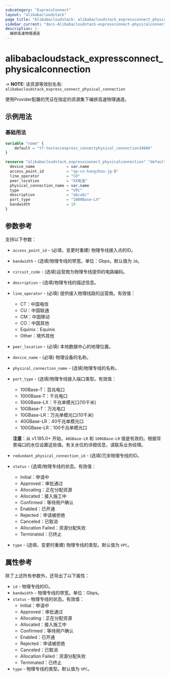 ```yaml
---
subcategory: "ExpressConnect"
layout: "alibabacloudstack"
page_title: "Alibabacloudstack: alibabacloudstack_expressconnect_physicalconnection"
sidebar_current: "docs-Alibabacloudstack-expressconnect-physicalconnection"
description: |- 
  编排高速物理通道
---
```


# alibabacloudstack_expressconnect_physicalconnection
-> **NOTE:** 该资源等效别名有: `alibabacloudstack_express_connect_physical_connection`

使用Provider配置的凭证在指定的资源集下编排高速物理通道。

## 示例用法

### 基础用法

```terraform
variable "name" {
    default = "tf-testaccexpress_connectphysical_connection34886"
}

resource "alibabacloudstack_expressconnect_physicalconnection" "default" {
  device_name              = var.name
  access_point_id          = "ap-cn-hangzhou-jg-B"
  line_operator            = "CO"
  peer_location            = "XX街道"
  physical_connection_name = var.name
  type                     = "VPC"
  description              = "abcabc"
  port_type                = "1000Base-LX"
  bandwidth                = 10
}
```

## 参数参考

支持以下参数：

* `access_point_id` - (必填，变更时重建) 物理专线接入点的ID。
* `bandwidth` - (选填)物理专线的带宽。单位：Gbps。默认值为 `10`。
* `circuit_code` - (选填)运营商为物理专线提供的电路编码。
* `description` - (选填)物理专线的描述信息。
* `line_operator` - (必填) 提供接入物理线路的运营商。有效值：
  * CT：中国电信
  * CU：中国联通
  * CM：中国移动
  * CO：中国其他
  * Equinix：Equinix
  * Other：境外其他
* `peer_location` - (必填) 本地数据中心的地理位置。
* `device_name` - (必填) 物理设备的名称。
* `physical_connection_name` - (选填)物理专线的名称。
* `port_type` - (选填)物理专线接入端口类型。有效值：
  * 100Base-T：百兆电口
  * 1000Base-T：千兆电口
  * 1000Base-LX：千兆单模光口(10千米)
  * 10GBase-T：万兆电口
  * 10GBase-LR：万兆单模光口(10千米)
  * 40GBase-LR：40千兆单模光口
  * 100GBase-LR：100千兆单模光口
  
  **注意**：从 v1.185.0+ 开始，`40GBase-LR` 和 `100GBase-LR` 值是有效的。根据背景端口的水位设置这些值。有关水位的详细信息，请联系业务经理。
* `redundant_physical_connection_id` - (选填)冗余物理专线的ID。
* `status` - (选填)物理专线的状态。有效值：
  * Initial：申请中
  * Approved：审批通过
  * Allocating：正在分配资源
  * Allocated：接入施工中
  * Confirmed：等待用户确认
  * Enabled：已开通
  * Rejected：申请被拒绝
  * Canceled：已取消
  * Allocation Failed：资源分配失败
  * Terminated：已终止
* `type` - (选填，变更时重建) 物理专线的类型。默认值为 `VPC`。

## 属性参考

除了上述所有参数外，还导出了以下属性：

* `id` - 物理专线的ID。
* `bandwidth` - 物理专线的带宽。单位：Gbps。
* `status` - 物理专线的状态。有效值：
  * Initial：申请中
  * Approved：审批通过
  * Allocating：正在分配资源
  * Allocated：接入施工中
  * Confirmed：等待用户确认
  * Enabled：已开通
  * Rejected：申请被拒绝
  * Canceled：已取消
  * Allocation Failed：资源分配失败
  * Terminated：已终止
* `type` - 物理专线的类型。默认值为 `VPC`。